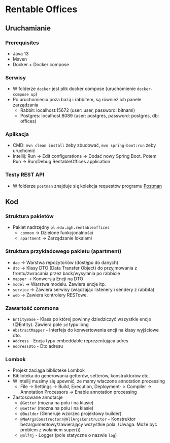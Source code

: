 # Rentable Offices
## Uruchamianie
### Prerequisites
- Java 13
- Maven
- Docker + Docker compose
### Serwisy
- W folderze `docker` jest plik docker compose (uruchomienie `docker-compose up`)
- Po uruchomieniu poza bazą i rabbitem, są również ich panele zarządzania
  - Rabbit: localhost:15672 (user: user, password: bitnami)
  - Postgres: localhost:8089 (user: postgres, password: postgres, db: offices)
### Aplikacja
- CMD: `mvn clean install` żeby zbudować, `mvn spring-boot:run` żeby uruchomić
- Intellij: Run -> Edit configurations -> Dodać nowy Spring Boot. Potem Run -> Run/Debug RentableOffices application

### Testy REST API
- W folderze `postman` znajduje się kolekcja requestów programu [Postman](https://www.postman.com/)
## Kod
### Struktura pakietów
- Pakiet nadrzędny `pl.edu.agh.rentableoffices`
  - `common` -> Dzielone funkcjonalności
  - `apartment` -> Zarządzanie lokalami 
### Struktura przykładowego pakietu (apartment)
- `dao` -> Warstwa repozytoriów (dostępu do danych)
- `dto` -> Klasy DTO (Data Transfer Object) do przyjmowania z frontu/zwracania przez back/wysyłania po rabbicie
- `mapper` -> Konwersja Encji na DTO
- `model` -> Warstwa modelu. Zawiera encje itp.
- `service` -> Zawiera serwisy (włączając listenery i sendery z rabbita)
- `web` -> Zawiera kontrolery RESTowe.
### Zawartość commona
- `EntityBase` - Klasa po której powinny dziedziczyć wszystkie encje (@Entity). Zawiera pole `id` typu long
- `AbstractMapper` - Interfejs do konwertowania encji na klasy wyjściowe dto.
- `Address` - Encja typu embeddable reprezentująca adres
- `AddressDto` - Dto adresu

### Lombok
- Projekt zaciąga biblioteke Lombok
- Biblioteka do generowania getterów, setterów, konstruktorów etc.
- W Intellij musimy się upewnić, że mamy właczone annotation processing 
  - File -> Settings -> Build, Execution, Deployment- > Compiler -> Annotation Processors -> Enable annotation processing
- Zastosowane annotacje
  - `@Getter` (mozna na polu i na klasie)
  - `@Setter` (mozna na polu i na klasie)
  - `@Builder` (Generuje wzorzec projektowy builder)
  - `@NoArgsConstructor/@AllArgsConstructor` - Konstruktor bezargumentowy/zawierający wszystkie pola. (Uwaga. Może być problem z wołaniem super())
  - `@Slf4j` - Logger (pole statyczne o nazwie `log`)